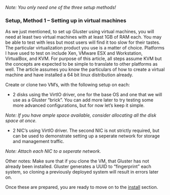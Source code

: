 *Note: You only need one of the three setup methods!*

### Setup, Method 1 – Setting up in virtual machines

As we just mentioned, to set up Gluster using virtual machines, you will
need at least two virtual machines with at least 1GB of RAM each. You
may be able to test with less but most users will find it too slow for
their tastes. The particular virtualization product you use is a matter
of choice. Platforms I have used to test on include Xen, VMware ESX and
Workstation, VirtualBox, and KVM. For purpose of this article, all steps
assume KVM but the concepts are expected to be simple to translate to
other platforms as well. The article assumes you know the particulars of
how to create a virtual machine and have installed a 64 bit linux
distribution already.

Create or clone two VM’s, with the following setup on each:

-   2 disks using the VirtIO driver, one for the base OS and one that we
    will use as a Gluster “brick”. You can add more later to try testing
    some more advanced configurations, but for now let’s keep it simple.

*Note: If you have ample space available, consider allocating all the
disk space at once.*

-   2 NIC’s using VirtIO driver. The second NIC is not strictly
    required, but can be used to demonstrate setting up a seperate
    network for storage and management traffic.

*Note: Attach each NIC to a seperate network.*

Other notes: Make sure that if you clone the VM, that Gluster has not
already been installed. Gluster generates a UUID to “fingerprint” each
system, so cloning a previously deployed system will result in errors
later on.

Once these are prepared, you are ready to move on to the
[install](./Install.md) section.
